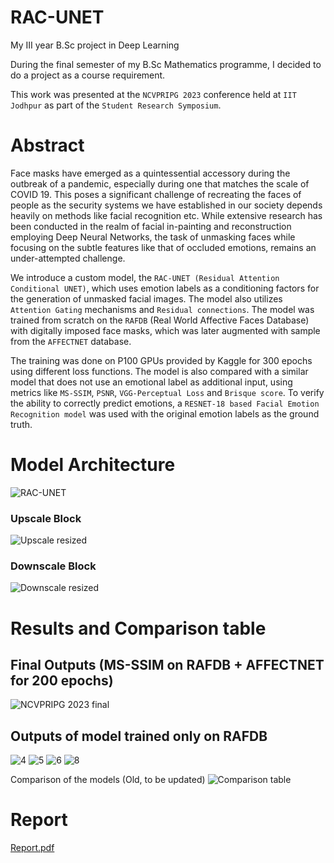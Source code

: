 # RAC-UNET
My III year B.Sc project in Deep Learning

During the final semester of my B.Sc Mathematics programme, I decided to do a project as a course requirement.

This work was presented at the `NCVPRIPG 2023` conference held at `IIT Jodhpur` as part of the
`Student Research Symposium`.

# Abstract
Face masks have emerged as a quintessential accessory during the outbreak of a pandemic, especially during one that matches the scale of COVID 19. This poses a significant challenge of recreating the faces of people as the security systems we have established in our society depends heavily on methods like facial recognition etc. 
While extensive research has been conducted in the realm of facial in-painting and reconstruction employing Deep Neural Networks, the task of unmasking faces while focusing on the subtle features like that of occluded emotions, remains an under-attempted challenge.

We introduce a custom model, the `RAC-UNET (Residual Attention Conditional UNET)`, which uses emotion labels as a conditioning factors for the generation of unmasked facial images. 
The model also utilizes `Attention Gating` mechanisms and `Residual connections`. The model was trained from scratch on the `RAFDB` (Real World Affective Faces Database) with digitally imposed face masks, which was later augmented with sample from the `AFFECTNET` database. 

The training was done on P100 GPUs provided by Kaggle for 300 epochs using different loss functions. The model is also compared with a similar model that does not use an emotional label as additional input, using metrics like `MS-SSIM`, `PSNR`, `VGG-Perceptual Loss` and `Brisque score`. To verify the ability to correctly predict emotions, a `RESNET-18 based Facial Emotion Recognition model` was used with the original emotion labels as the ground truth.



# Model Architecture
![RAC-UNET](https://github.com/YeduKrishnaP/RAC-UNET/assets/98282751/16998e84-eace-410e-9f5a-7724287aaee4)

### Upscale Block
![Upscale resized](https://github.com/YeduKrishnaP/RAC-UNET/assets/98282751/d8e835e9-9066-4eab-b3ec-dd4a1df94f77)


### Downscale Block
![Downscale resized](https://github.com/YeduKrishnaP/RAC-UNET/assets/98282751/73149aff-2dc8-440e-90f2-f2dc336ea42e)


# Results and Comparison table

## Final Outputs (MS-SSIM on RAFDB + AFFECTNET for 200 epochs)
![NCVPRIPG 2023 final](https://github.com/YeduKrishnaP/RAC-UNET/assets/98282751/1e7921fd-73a4-43cd-882c-b20e760ae458)


## Outputs of model trained only on RAFDB
![4](https://user-images.githubusercontent.com/98282751/235886205-c50eab7d-d4ad-4958-9f17-d3edbedf7f0a.png)
![5](https://user-images.githubusercontent.com/98282751/235889576-15a0537b-2164-4f90-99d3-80eab3523b87.png)
![6](https://user-images.githubusercontent.com/98282751/235886214-3e4c6823-a835-490a-b516-e1f559c77d93.png)
![8](https://user-images.githubusercontent.com/98282751/235886222-2fdf6d59-97a9-4ddf-bcc2-d13f7c99467c.png)

Comparison of the models (Old, to be updated)
![Comparison table](https://user-images.githubusercontent.com/98282751/235886455-bef380da-73ba-44e5-9feb-ec4227b0f64d.png)

# Report
[Report.pdf](https://github.com/YkingAwesome/RAC-UNET/files/11381387/Report.pdf)
